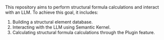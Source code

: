This repository aims to perform structural formula calculations and interact with an LLM.
To achieve this goal, it includes:
1. Building a structural element database.
2. Interacting with the LLM using Semantic Kernel.
3. Calculating structural formula calculations through the Plugin feature.
